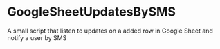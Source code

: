 # GoogleSheetUpdatesBySMS

A small script that listen to updates on a added row in Google Sheet and notify a user by SMS 

